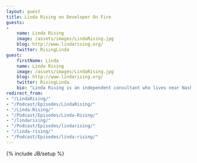 ```yaml
---
layout: guest
title: Linda Rising on Developer On Fire
guests:
-
    name: Linda Rising
    image: /assets/images/LindaRising.jpg
    blog: http://www.lindarising.org/
    twitter: RisingLinda
guest:
    firstName: Linda
    name: Linda Rising
    image: /assets/images/LindaRising.jpg
    blog: http://www.lindarising.org/
    twitter: RisingLinda
    bio: "Linda Rising is an independent consultant who lives near Nashville, Tennessee. Linda has a Ph.D. from Arizona State University in the area of object-based design metrics. Her background includes university teaching as well as work in industry in telecommunications, avionics, and strategic weapons systems. She is an internationally known presenter on topics related to agile development, patterns, retrospectives, the change process, and the connection between the latest neuroscience and software development. Linda is the author of numerous articles and has published several books: Design Patterns in Communications, The Pattern Almanac 2000, A Patterns Handbook, and with co-author Mary Lynn Manns, Fearless Change: Patterns for introducing new ideas and released in 2015 More Fearless Change. Her web site is: www.lindarising.org"
redirect_from:
- "/LindaRising/"
- "/Podcast/Episodes/LindaRising/"
- "/Linda-Rising/"
- "/Podcast/Episodes/Linda-Rising/"
- "/lindarising/"
- "/Podcast/Episodes/lindarising/"
- "/linda-rising/"
- "/Podcast/Episodes/linda-rising/"
---
```

{% include JB/setup %}
